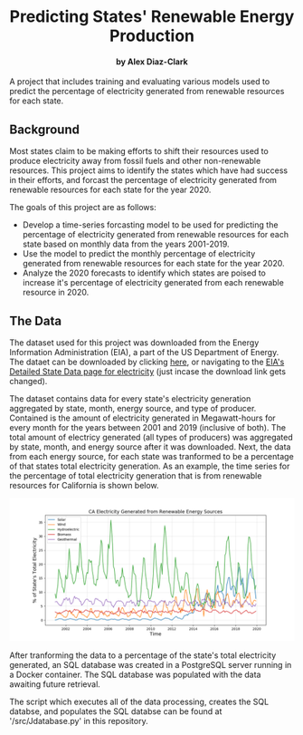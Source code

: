 # <div align="center">Predicting States' Renewable Energy Production</div>
#### <div align="center">by Alex Diaz-Clark</div>
A project that includes training and evaluating various models used to predict the percentage of electricity generated from renewable resources for each state. 

## Background

Most states claim to be making efforts to shift their resources used to produce electricity away from fossil fuels and other non-renewable resources. This project aims to identify the states which have had success in their efforts, and forcast the percentage of electricity generated from renewable resources for each state for the year 2020. 

The goals of this project are as follows:
* Develop a time-series forcasting model to be used for predicting the percentage of electricity generated from renewable resources for each state based on monthly data from the years 2001-2019.   
* Use the model to predict the monthly percentage of electricity generated from renewable resources for each state for the year 2020.
* Analyze the 2020 forecasts to identify which states are poised to increase it's percentage of electricity generated from each renewable resource in 2020.

## The Data

The dataset used for this project was downloaded from the Energy Information Administration (EIA), a part of the US Department of Energy. The dataet can be downloaded by clicking [here](https://www.eia.gov/electricity/data/state/generation_monthly.xlsx "Download dataset from EIA"), or navigating to the [EIA's Detailed State Data page for electricity](https://www.eia.gov/electricity/data/state/ "EIA webpage") (just incase the download link gets changed).

The dataset contains data for every state's electricity generation aggregated by state, month, energy source, and type of producer. Contained is the amount of electricity generated in Megawatt-hours for every month for the years between 2001 and 2019 (inclusive of both). The total amount of electricy generated (all types of producers) was aggregated by state, month, and energy source after it was downloaded. Next, the data from each energy source, for each state was tranformed to be a percentage of that states total electricity generation. As an example, the time series for the percentage of total electricity generation that is from renewable resources for California is shown below. 

<p align="center">
<img src="images/CA_energy_profile.png">
</p>

After tranforming the data to a percentage of the state's total electricity generated, an SQL database was created in a PostgreSQL server running in a Docker container. The SQL database was populated with the data awaiting future retrieval.

The script which executes all of the data processing, creates the SQL databse, and populates the SQL databse can be found at '/src/Jdatabase.py' in this repository.

## 







